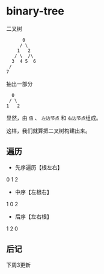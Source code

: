 # binary-tree

二叉树

```
      0
     / \
    1   2
   / \  /\
  3  4 5  6
 /
7
```

抽出一部分

```
  0
 / \
1   2
```

显然，由 `值` 、 `左边节点` 和 `右边节点`组成。

这样，我们就算把二叉树构建出来。

## 遍历

* 先序遍历【根左右】

0 1 2

* 中序【左根右】

1 0 2

* 后序【左右根】

1 2 0

## 后记

下周3更新

